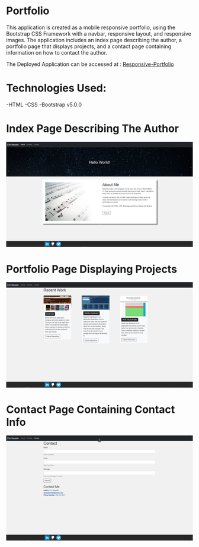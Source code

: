 # Portfolio

This application is created as a mobile responsive portfolio, using the Bootstrap CSS Framework with a navbar, responsive layout, and responsive images. The application includes an index page describing the author, a portfolio page that displays projects, and a contact page containing information on how to contact the author.

The Deployed Application can be accessed at : [Responsive-Portfolio](https://aseppala98.github.io/Responsive-Portfolio/)

# Technologies Used:
-HTML
-CSS
-Bootstrap v5.0.0

# Index Page Describing The Author

![About](assets/img/About.png)

# Portfolio Page Displaying Projects

![Portfolio](assets/img/Portfolio.png)

# Contact Page Containing Contact Info

![Contact](assets/img/Contact.png)
